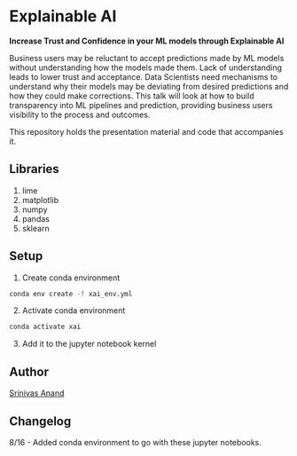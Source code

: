 # Explainable AI

**Increase Trust and Confidence in your ML models through Explainable AI**

Business users may be reluctant to accept predictions made by ML models without understanding how the models made them. Lack of understanding leads to lower trust and acceptance. Data Scientists need mechanisms to understand why their models may be deviating from desired predictions and how they could make corrections. This talk will look at how to build transparency into ML pipelines and prediction, providing business users visibility to the process and outcomes.

This repository holds the presentation material and code that accompanies it.

## Libraries

1. lime
2. matplotlib
3. numpy
4. pandas
5. sklearn

## Setup

1. Create conda environment

  ```sh
  conda env create -f xai_env.yml
  ```

2. Activate conda environment

  ```sh
  conda activate xai
  ```

3. Add it to the jupyter notebook kernel

## Author

[Srinivas Anand](srinivas.anand@ilwllc.com)

## Changelog

8/16 - Added conda environment to go with these jupyter notebooks.

